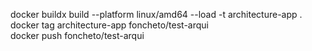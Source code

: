 docker buildx build --platform linux/amd64 --load -t architecture-app .
docker tag architecture-app foncheto/test-arqui  
docker push foncheto/test-arqui
